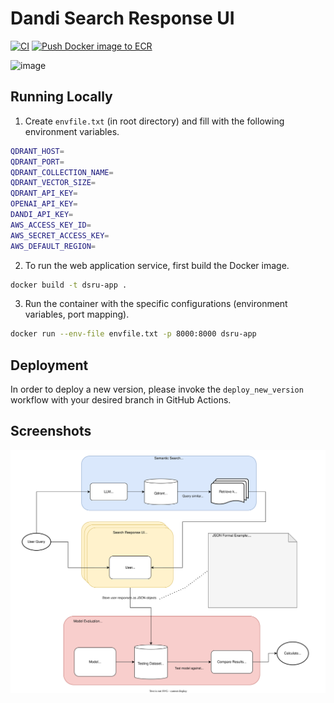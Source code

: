 # Dandi Search Response UI

[![CI](https://github.com/jamino30/dandi-search-response-ui/actions/workflows/docker-image.yml/badge.svg)](https://github.com/jamino30/dandi-search-response-ui/actions/workflows/docker-image.yml)
[![Push Docker image to ECR](https://github.com/jamino30/dandi-search-response-ui/actions/workflows/push-docker-image-to-ecr.yml/badge.svg)](https://github.com/jamino30/dandi-search-response-ui/actions/workflows/push-docker-image-to-ecr.yml)

![image](media/ui-demo.gif)

## Running Locally

1. Create ```envfile.txt``` (in root directory) and fill with the following environment variables.
```bash
QDRANT_HOST=
QDRANT_PORT=
QDRANT_COLLECTION_NAME=
QDRANT_VECTOR_SIZE=
QDRANT_API_KEY=
OPENAI_API_KEY=
DANDI_API_KEY=
AWS_ACCESS_KEY_ID=
AWS_SECRET_ACCESS_KEY=
AWS_DEFAULT_REGION=
```

2. To run the web application service, first build the Docker image.

```bash
docker build -t dsru-app .
```

3. Run the container with the specific configurations (environment variables, port mapping).

```bash
docker run --env-file envfile.txt -p 8000:8000 dsru-app
```

## Deployment

In order to deploy a new version, please invoke the `deploy_new_version` workflow with your desired branch in 
GitHub Actions.

## Screenshots

<img src="media/llm-search.drawio.svg" alt="LLM Search Roadmap">
